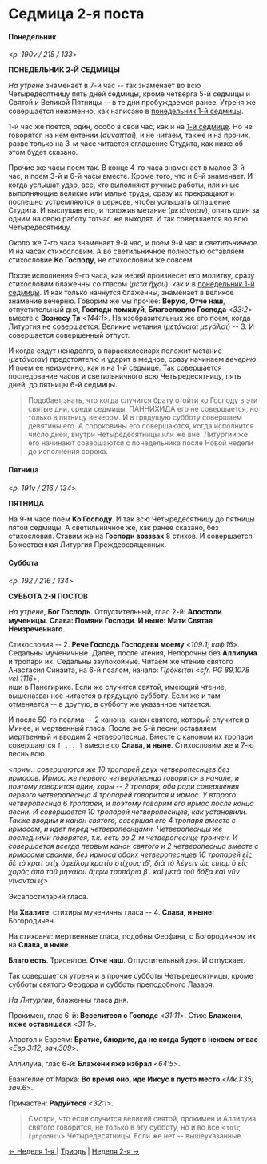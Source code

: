 
# Седмица 2-я поста

#### Понедельник

<*p. 190v / 215 / 133*>

**ПОНЕДЕЛЬНИК 2-Й СЕДМИЦЫ**

*На утрене* знаменает в 7-й час -- так знаменает во всю Четыредесятницу пять дней седмицы, 
кроме четверга 5-й седмицы и Святой и Великой Пятницы -- в те дни пробуждаемся ранее. 
Утреня же совершается неизменно, как написано в [понедельник 1-й седмицы](A_07_MES_week1.md#Понедельник).

1-й час же поется, один, особо в свой час, как и на [1-й седмице](A_07_MES_week1.md).
Но не говорятся на нем ектении (*συναπταί*), и не читаем, также и на прочих, разве 
только на 3-м часе читается оглашение Студита, как ниже об этом будет сказано. 

Прочие же часы поем так. В конце 4-го часа знаменает в малое 3-й час, и поем 3-й и 6-й часы 
вместе. Кроме того, что и 6-й знаменает. И когда услышат удар, все, кто выполняют ручные работы, 
или иные выполняющие великие или малые труды, сразу их прекращают и поспешно устремляются 
в церковь, чтобы услышать оглашение Студита. И выслушав его, и положив метание (*μετάνοιαν*), 
опять один за одним на свою работу тотчас же выходят. И так совершается во всю Четыредесятницу.

Около же 7-го часа знаменает 9-й час, и поем 9-й час и *светильничное*. И на часах стихословим. 
А во светильничное полностью оставляем стихословие **Ко Господу**, не стихословим же совсем. 

После исполнения 9-го часа, как иерей произнесет его молитву, сразу стихословим блаженны 
со гласом (*μετὰ ἤχου*), как и в [понедельник 1-й седмицы](A_07_MES_week1.md#Понедельник).
И как только начнутся блаженны, знаменает в великое знамение вечерню. Говорим же мы прочее: 
**Верую**, **Отче наш**, отпустительный дня, **Господи помилуй**, **Благословлю Господа** <*33:2*> 
вместе с **Вознесу Тя** <*144:1*>. На изобразительных же его поем, когда Литургия не совершается. 
Великие метания (*μετάνοιαι μεγάλαι*) -- 3. И совершается совершенный отпуст. 

И когда сядут ненадолго, а параекклесиарх положит метание (*μετάνοιαν*) предстоятелю и ударит 
в медное, сразу начинаем *вечерню*. И поем ее неизменно, как и на [1-й седмице](A_07_MES_week1.md). 
Так совершается последование часов и светильничного всю Четыредесятницу, пять дней, 
до пятницы 6-й седмицы. 

> Подобает знать, что когда случится брату отойти ко Господу в эти святые дни, среди седмицы, 
> ПАННИХИДА его не совершается, но только в пятницу вечером. И в грядущую субботу совершаем 
> девятины его. А сороковины его совершаются, когда исполнится число дней, внутри Четыредесятницы 
> или же вне. Литургии же его начинают совершаются с понедельника после Новой недели до 
> исполнения сорока. 

#### Пятница

<*p. 191v / 216 / 134*>

**ПЯТНИЦА**

На 9-м часе поем **Ко Господу**. И так всю Четыредесятницу до пятницы пятой седмицы. 
А светильничное же, как ранее сказано, без стихословия. Ставим же на **Господи воззвах** 
8 стихов. И совершается Божественная Литургия Преждеосвященных. 

#### Суббота

<*p. 192 / 216 / 134*>

**СУББОТА 2-Я ПОСТОВ**

*На утрене*, **Бог Господь**. Отпустительный, глас 2-й: **Апостоли мученицы**. 
**Слава: Помяни Господи**. **И ныне: Мати Святая Неизреченнаго**. 

Стихословия -- 2. **Рече Господь Господеви моему** <*109:1; каф.16*>. Седальны мученичные. 
Далее, после чтения, Непорочны без **Аллилуиа** и тропари их. Седальны заупокойные. 
Читаем же чтение святого Анастасия Синаита, на 6-й псалом, начало: *Πρόκειται* <*cfr. PG 89,1078 vel 1116*>,  
ищи в Панегирике. Если же случится святой, имеющий чтение, вышеназванное читается в грядущую 
субботу. Если же и там отменяется -- в другую, в субботу же указанное читается. 

И после 50-го псалма -- 2 канона: канон святого, который случится в Минее, и мертвенный гласа. 
После же 5-й песни оставляем мертвенный и вводим 2 четверопеснца. Вместе с каноном их тропари 
совершаются `[ ... ]` вместе со **Слава, и ныне**. Стихословим же и 7-ю песнь всю. 

<*прим.: совершаются же 10 тропарей двух четверопеснцев без ирмосов. Ирмос же первого четверопеснца 
говорится в начале, и поэтому говорится один, хоры -- 2 тропаря, оба ради совершения первого 
четверопеснца 4 тропарей говорится и ирмос. У второго четверопеснца 6 тропарей, и поэтому 
говорим его ирмос после конца песни. И совершается 10 тропарей четверопеснцев, как установили. 
Также вводим и канон святого, совершая его 4 тропаря вместе с ирмосом, и идет перед четверопеснцами. 
Четверопеснцы же последними говорятся, т.к. есть во 2-м четверопеснце троичен. И совершается 
всегда первым канон святого и 2 четверопеснца вместе с ирмосами своими, без ирмоса обоих 
четверопеснцев 16 тропарей εἰς δὲ τὸ κρατ στίχ ὀφείλομ κρατίσ στίχους ιδʹ, διὰ τὸ λέγειν ὡς εἰπομ ὁ εἶς 
χορὸς ἀπὸ τοῦ μηναίου ἄμφω τροπάρια βʹ. καὶ μετὰ τοῦ δόξα καὶ νῦν γίνονται ιϛ́*>

Эксапостиларий гласа. 

На **Хвалите**: стихиры мученичны гласа -- 4. **Слава, и ныне:** Богородичен. 

На *стиховне*: мертвенные гласа, подобны Феофана, с Богородичном их на **Слава, и ныне**. 

**Благо есть**. Трисвятое. **Отче наш**. Отпустительный дня. И отпускает. 

Так совершается утреня и в прочие субботы Четыредесятницы, кроме субботы святого Феодора 
и субботы преподобного Лазаря. 

*На Литургии*, блаженны гласа дня. 

Прокимен, глас 6-й: **Веселитеся о Господе** <*31:11*>. 
Стих: **Блажени, ихже оставишася** <*31:1*>. 

Апостол к Евреям: **Братие, блюдите, да не когда будет в некоем от вас** <*Евр.3:12; зач.309*>.

Аллилуиа, глас 6-й: **Блажени яже избрал** <*64:5*>. 

Евангелие от Марка: **Во время оно, иде Иисус в пусто место** <*Мк.1:35; зач.6*>. 

Причастен: **Радуйтеся** <*32:1*>.

> Смотри, что если случится великий святой, прокимен и Аллилуиа святого говорится, не только 
> в эту субботу, но и во все <`τοῖς ἔμπροσθεν`> Четыредесятницы. Если же нет -- вышеуказанные.

[← Неделя 1-я ](A_08_MES_sunday1.md) | [Триодь](README.md) | [Неделя 2-я →](A_10_MES_sunday2.md)

